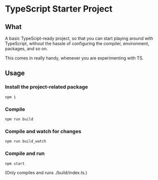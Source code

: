# TypeScript Starter Project

## What

A basic TypeScipt-ready project, so that you can start playing around
with TypeScript, without the hassle of configuring the compiler,
environment, packages, and so on.

This comes in really handy, whenever you are experimenting with TS.

## Usage

### Install the project-related package

`npm i`

### Compile

`npm run build`

### Compile and watch for changes

`npm run build_watch`

### Compile and run

`npm start`

(Only compiles and runs ./build/index.ts.)

